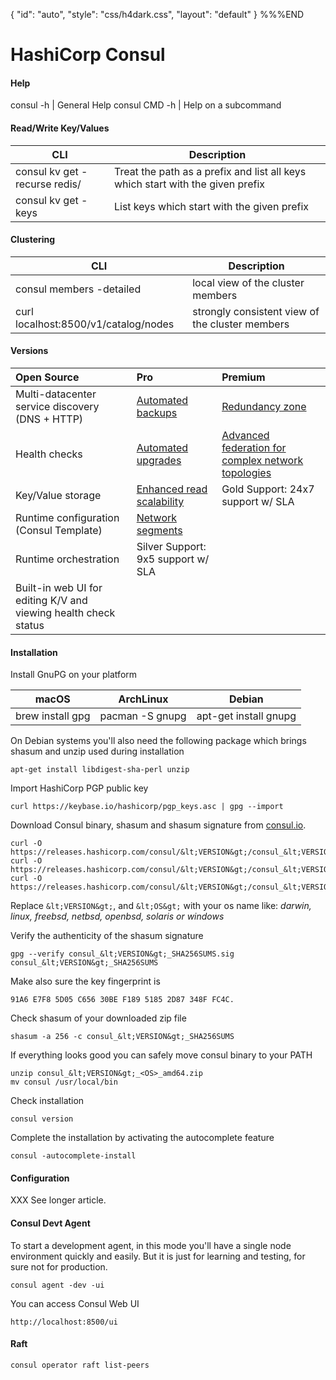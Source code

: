 {
    "id": "auto",
    "style": "css/h4dark.css",
    "layout": "default"
}
%%%END

# HashiCorp Consul

#### Help
consul -h | General Help
consul CMD -h | Help on a subcommand

#### Read/Write Key/Values

CLI | Description
-- | --
consul kv get -recurse redis/ | Treat the path as a prefix and list all keys which start with the given prefix
consul kv get -keys |  List keys which start with the given prefix

#### Clustering

CLI | Description
-- | --
consul members -detailed | local view of the cluster members
curl localhost:8500/v1/catalog/nodes | strongly consistent view of the cluster members

#### Versions

Open Source | Pro | Premium
:-- | :-- | :--
Multi-datacenter service discovery (DNS + HTTP) | [Automated backups](https://www.consul.io/docs/enterprise/backups/index.html) | [Redundancy zone](https://www.consul.io/docs/enterprise/redundancy/index.html)
Health checks | [Automated upgrades](https://www.consul.io/docs/enterprise/upgrades/index.html) | [Advanced federation for complex network topologies](https://www.consul.io/docs/enterprise/federation/index.html)
Key/Value storage | [Enhanced read scalability](https://www.consul.io/docs/enterprise/read-scale/index.html) | Gold Support: 24x7 support w/ SLA
Runtime configuration (Consul Template) | [Network segments](https://www.consul.io/docs/enterprise/network-segments/index.html) |
Runtime orchestration | Silver Support: 9x5 support w/ SLA |
Built-in web UI for editing K/V and viewing health check status |

#### Installation

Install GnuPG on your platform

macOS | ArchLinux | Debian
-- | -- | --
brew install gpg | pacman -S gnupg | apt-get install gnupg

On Debian systems you'll also need the following package which brings shasum and unzip used during installation

    apt-get install libdigest-sha-perl unzip

Import HashiCorp PGP public key

    curl https://keybase.io/hashicorp/pgp_keys.asc | gpg --import

Download Consul binary, shasum and shasum signature from [consul.io](https://www.consul.io/downloads.html).

    curl -O https://releases.hashicorp.com/consul/&lt;VERSION&gt;/consul_&lt;VERSION&gt;_&lt;OS&gt;_amd64.zip
    curl -O https://releases.hashicorp.com/consul/&lt;VERSION&gt;/consul_&lt;VERSION&gt;_SHA256SUMS
    curl -O https://releases.hashicorp.com/consul/&lt;VERSION&gt;/consul_&lt;VERSION&gt;_SHA256SUMS.sig

Replace `&lt;VERSION&gt;`, and `&lt;OS&gt;` with your os name like:  *darwin, linux, freebsd, netbsd, openbsd, solaris or windows*

Verify the authenticity of the shasum signature

    gpg --verify consul_&lt;VERSION&gt;_SHA256SUMS.sig consul_&lt;VERSION&gt;_SHA256SUMS

Make also sure the key fingerprint is

    91A6 E7F8 5D05 C656 30BE F189 5185 2D87 348F FC4C.

Check shasum of your downloaded zip file
    
    shasum -a 256 -c consul_&lt;VERSION&gt;_SHA256SUMS

If everything looks good you can safely move consul binary to your PATH

    unzip consul_&lt;VERSION&gt;_<OS>_amd64.zip
    mv consul /usr/local/bin

Check installation

    consul version

Complete the installation by activating the autocomplete feature

    consul -autocomplete-install

#### Configuration

XXX See longer article.

#### Consul Devt Agent

To start a development agent, in this mode you'll have a single node environment quickly and easily. But it is just for learning and testing, for sure not for production.

    consul agent -dev -ui

You can access Consul Web UI

    http://localhost:8500/ui

#### Raft

    consul operator raft list-peers